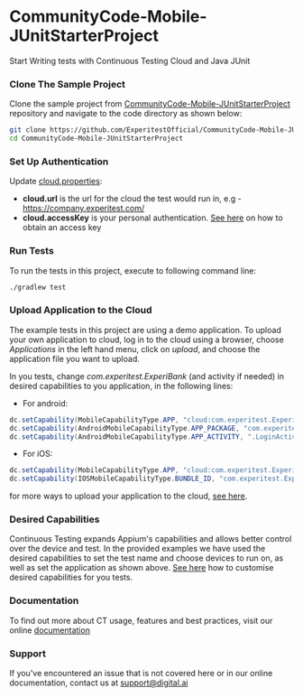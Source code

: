 # CommunityCode-Mobile-JUnitStarterProject
Start Writing tests with Continuous Testing Cloud and Java JUnit
### Clone The Sample Project

Clone the sample project from [CommunityCode-Mobile-JUnitStarterProject](https://github.com/ExperitestOfficial/CommunityCode-Mobile-JUnitStarterProject) repository and navigate to the code directory as shown below:

```bash
git clone https://github.com/ExperitestOfficial/CommunityCode-Mobile-JUnitStarterProject
cd CommunityCode-Mobile-JUnitStarterProject
```


### Set Up Authentication

Update [cloud.properties](cloud.properties):
* **cloud.url** is the url for the cloud the test would run in, e.g - https://company.experitest.com/
* **cloud.accessKey** is your personal authentication. [See here](https://docs.experitest.com/pages/viewpage.action?pageId=52593435) on how to obtain an access key 

### Run Tests

To run the tests in this project, execute to following command line: 

```bash
./gradlew test
```

### Upload Application to the Cloud

The example tests in this project are using a demo application. 
To upload your own application to cloud, log in to the cloud using a browser, choose *Applications* in the left hand menu, click on *upload*, and choose the application file you want to upload.

In you tests, change *com.experitest.ExperiBank* (and activity if needed) in desired capabilities to you application, in the following lines:

* For android:
```java
dc.setCapability(MobileCapabilityType.APP, "cloud:com.experitest.ExperiBank/.LoginActivity");
dc.setCapability(AndroidMobileCapabilityType.APP_PACKAGE, "com.experitest.ExperiBank");
dc.setCapability(AndroidMobileCapabilityType.APP_ACTIVITY, ".LoginActivity");
```
* For iOS:
```java
dc.setCapability(MobileCapabilityType.APP, "cloud:com.experitest.ExperiBank");
dc.setCapability(IOSMobileCapabilityType.BUNDLE_ID, "com.experitest.ExperiBank");
```
for more ways to upload your application to the cloud, [see here](https://docs.experitest.com/display/TE/Native+Applications+Testing).

### Desired Capabilities

Continuous Testing expands Appium's capabilities and allows better control over the device and test. 
In the provided examples we have used the desired capabilities to set the test name and choose devices to run on, as well as set the application as shown above.
[See here](https://docs.experitest.com/display/TE/Capabilties+in+Appium+Based+Tests) how to customise desired capabilities for you tests.

### Documentation
To find out more about CT usage, features and best practices, visit our online [documentation](https://docs.experitest.com/display/TE/Test+Execution+Home) 

### Support
If you've encountered an issue that is not covered here or in our online documentation, contact us at [support@digital.ai](mailto:support@digital.ai)